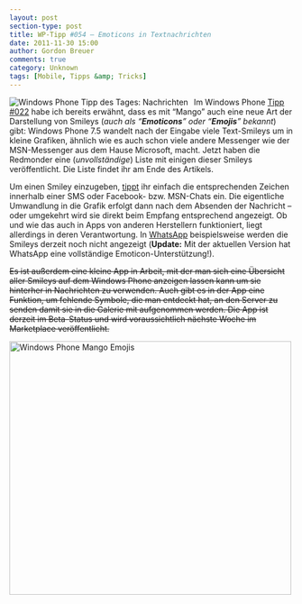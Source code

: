 ```yaml
---
layout: post
section-type: post
title: WP-Tipp #054 – Emoticons in Textnachrichten
date: 2011-11-30 15:00
author: Gordon Breuer
comments: true
category: Unknown
tags: [Mobile, Tipps &amp; Tricks]
---
```

<p><img style="margin: 0px 10px 0px 0px; display: inline; float: left;" title="" src="http://anheledirwp.blob.core.windows.net/wordpress/2011/11/nachrichtenMG.png" alt="Windows Phone Tipp des Tages: Nachrichten" align="left" /></p>
<p>Im Windows Phone <a href="/post/2011/10/04/WP-Tipp-022-&ndash;-Tastatureingaben-leicht-gemacht.aspx">Tipp #022</a> habe ich bereits erw&auml;hnt, dass es mit &ldquo;Mango&rdquo; auch eine neue Art der Darstellung von Smileys (<em>auch als &ldquo;<strong>Emoticons</strong>&rdquo; oder &ldquo;<strong>Emojis</strong>&rdquo; bekannt</em>) gibt: Windows Phone 7.5 wandelt nach der Eingabe viele Text-Smileys um in kleine Grafiken, &auml;hnlich wie es auch schon viele andere Messenger wie der MSN-Messenger aus dem Hause Microsoft, macht. Jetzt haben die Redmonder eine (<em>unvollst&auml;ndige</em>) Liste mit einigen dieser Smileys ver&ouml;ffentlicht. Die Liste findet ihr am Ende des Artikels.</p>
<p>Um einen Smiley einzugeben, <a href="/post/2011/09/12/WP7-Tipp-007-%E2%80%93-Standard-Gesten.aspx">tippt</a> ihr einfach die entsprechenden Zeichen innerhalb einer SMS oder Facebook- bzw. MSN-Chats ein. Die eigentliche Umwandlung in die Grafik erfolgt dann nach dem Absenden der Nachricht &ndash; oder umgekehrt wird sie direkt beim Empfang entsprechend angezeigt. Ob und wie das auch in Apps von anderen Herstellern funktioniert, liegt allerdings in deren Verantwortung. In <a href="http://www.windowsphone.com/de-DE/apps/218a0ebb-1585-4c7e-a9ec-054cf4569a79">WhatsApp</a> beispielsweise werden die Smileys derzeit noch nicht angezeigt (<strong>Update:</strong> Mit der aktuellen Version hat WhatsApp eine vollst&auml;ndige Emoticon-Unterst&uuml;tzung!).</p>
<p><span style="text-decoration: line-through;">Es ist au&szlig;erdem eine kleine App in Arbeit, mit der man sich eine &Uuml;bersicht aller Smileys auf dem Windows Phone anzeigen lassen kann um sie hinterher in Nachrichten zu verwenden. Auch gibt es in der App eine Funktion, um fehlende Symbole, die man entdeckt hat, an den Server zu senden damit sie in die Galerie mit aufgenommen werden. Die App ist derzeit im Beta-Status und wird voraussichtlich n&auml;chste Woche im Marketplace ver&ouml;ffentlicht.</span></p>
<p><img style="background-image: none; padding-left: 0px; padding-right: 0px; display: inline; padding-top: 0px; border-width: 0px;" title="" src="http://anheledirwp.blob.core.windows.net/wordpress/2011/11/WP-Smileys.png" alt="Windows Phone Mango Emojis" width="500" height="450" border="0" /></p>
